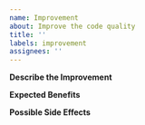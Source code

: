 ```yaml
---
name: Improvement
about: Improve the code quality
title: ''
labels: improvement
assignees: ''
---
```


**Describe the Improvement**

**Expected Benefits**

**Possible Side Effects**
